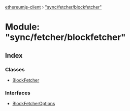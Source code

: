 [ethereumjs-client](../README.md) › ["sync/fetcher/blockfetcher"](_sync_fetcher_blockfetcher_.md)

# Module: "sync/fetcher/blockfetcher"

## Index

### Classes

* [BlockFetcher](../classes/_sync_fetcher_blockfetcher_.blockfetcher.md)

### Interfaces

* [BlockFetcherOptions](../interfaces/_sync_fetcher_blockfetcher_.blockfetcheroptions.md)

